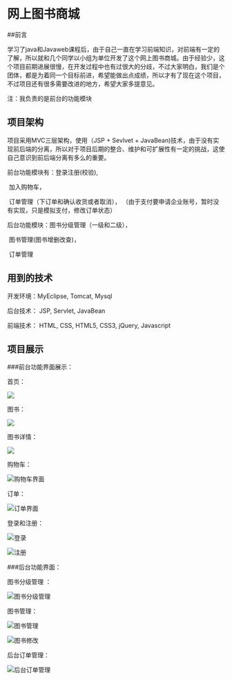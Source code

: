 # 网上图书商城

##前言

学习了java和Javaweb课程后，由于自己一直在学习前端知识，对前端有一定的了解，所以就和几个同学以小组为单位开发了这个网上图书商城。由于经验少，这个项目前期进展很慢，在开发过程中也有过很大的分歧，不过大家明白，我们是个团体，都是为着同一个目标前进，希望能做出点成绩，所以才有了现在这个项目，不过项目还有很多需要改进的地方，希望大家多提意见。

注：我负责的是前台的功能模块

## 项目架构

项目采用MVC三层架构，使用（JSP + Sevlvet + JavaBean)技术，由于没有实现前后端的分离，所以对于项目后期的整合、维护和可扩展性有一定的挑战，这使自己意识到前后端分离有多么的重要。

前台功能模块有：登录注册(校验), 

​			      加入购物车，

​			      订单管理（下订单和确认收货或者取消），                                               （由于支付要申请企业账号，暂时没有实现，只是模拟支付，修改订单状态）

后台功能模块：图书分级管理（一级和二级），

​			图书管理(图书增删改查)，

​			订单管理

## 用到的技术

开发环境：MyEclipse, Tomcat, Mysql

后台技术： JSP, Servlet, JavaBean

前端技术： HTML, CSS, HTML5, CSS3, jQuery, Javascript

## 项目展示

###前台功能界面展示：

首页：

![](/image/index.png)

图书：

![](/image/book.png)

图书详情：

![](/image/bookdesc.png)

购物车：

![购物车界面](/image/cart.png)

订单：

![订单界面](/image/order.png)

登录和注册：

![登录](/image/login.png)

![注册](/image/register.png)

###后台功能界面：

图书分级管理 ：

![图书分级管理](/image/bookmanage.png)

图书管理：

![图书管理](/image/delandedit.png)

![图书修改](/image/show.png)

后台订单管理：

![后台订单管理](/image/adminOrder.png)